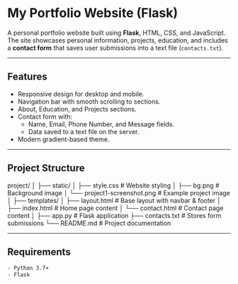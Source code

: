 # My Portfolio Website (Flask)

A personal portfolio website built using **Flask**, HTML, CSS, and JavaScript.  
The site showcases personal information, projects, education, and includes a **contact form** that saves user submissions into a text file (`contacts.txt`).

---

##  Features
- Responsive design for desktop and mobile.
- Navigation bar with smooth scrolling to sections.
- About, Education, and Projects sections.
- Contact form with:
  - Name, Email, Phone Number, and Message fields.
  - Data saved to a text file on the server.
- Modern gradient-based theme.

---

##  Project Structure
project/
│
├── static/
│ ├── style.css # Website styling
│ ├── bg.png # Background image
│ └── project1-screenshot.png # Example project image
│
├── templates/
│ ├── layout.html # Base layout with navbar & footer
│ ├── index.html # Home page content
│ └── contact.html # Contact page content
│
├── app.py # Flask application
├── contacts.txt # Stores form submissions
└── README.md # Project documentation


---

##  Requirements
```bash
- Python 3.7+
- Flask


